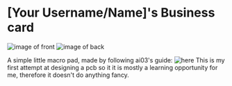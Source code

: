 # [Your Username/Name]'s Business card
![image of front](first-pcb-front.jpg)
![image of back](first-pcb-back.jpg)

A simple little macro pad, made by following ai03's guide: ![here](https://wiki.ai03.me/books/pcb-design/chapter/pcb-designer-guide)
This is my first attempt at designing a pcb so it it is mostly a learning opportunity for me, therefore it doesn't do anything fancy.
